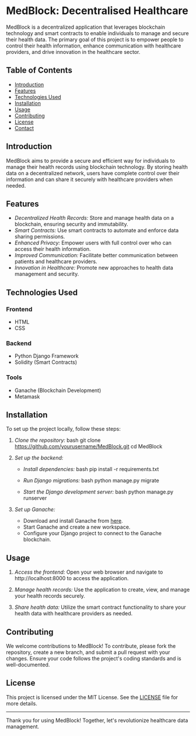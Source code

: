 # MedBlock: Decentralised Healthcare

MedBlock is a decentralized application that leverages blockchain technology and smart contracts to enable individuals to manage and secure their health data. The primary goal of this project is to empower people to control their health information, enhance communication with healthcare providers, and drive innovation in the healthcare sector.

## Table of Contents

- [Introduction](#introduction)
- [Features](#features)
- [Technologies Used](#technologies-used)
- [Installation](#installation)
- [Usage](#usage)
- [Contributing](#contributing)
- [License](#license)
- [Contact](#contact)

## Introduction

MedBlock aims to provide a secure and efficient way for individuals to manage their health records using blockchain technology. By storing health data on a decentralized network, users have complete control over their information and can share it securely with healthcare providers when needed.

## Features

- *Decentralized Health Records:* Store and manage health data on a blockchain, ensuring security and immutability.
- *Smart Contracts:* Use smart contracts to automate and enforce data sharing permissions.
- *Enhanced Privacy:* Empower users with full control over who can access their health information.
- *Improved Communication:* Facilitate better communication between patients and healthcare providers.
- *Innovation in Healthcare:* Promote new approaches to health data management and security.

## Technologies Used

### Frontend
- HTML
- CSS

### Backend
- Python Django Framework
- Solidity (Smart Contracts)

### Tools
- Ganache (Blockchain Development)
- Metamask

## Installation

To set up the project locally, follow these steps:

1. *Clone the repository:*
    bash
    git clone https://github.com/yourusername/MedBlock.git
    cd MedBlock
    

2. *Set up the backend:*

    - *Install dependencies:*
      bash
      pip install -r requirements.txt
      

    - *Run Django migrations:*
      bash
      python manage.py migrate
      

    - *Start the Django development server:*
      bash
      python manage.py runserver
      

3. *Set up Ganache:*

    - Download and install Ganache from [here](https://www.trufflesuite.com/ganache).
    - Start Ganache and create a new workspace.
    - Configure your Django project to connect to the Ganache blockchain.

## Usage

1. *Access the frontend:*
   Open your web browser and navigate to http://localhost:8000 to access the application.

2. *Manage health records:*
   Use the application to create, view, and manage your health records securely.

3. *Share health data:*
   Utilize the smart contract functionality to share your health data with healthcare providers as needed.

## Contributing

We welcome contributions to MedBlock! To contribute, please fork the repository, create a new branch, and submit a pull request with your changes. Ensure your code follows the project's coding standards and is well-documented.

## License

This project is licensed under the MIT License. See the [LICENSE](LICENSE) file for more details.


---

Thank you for using MedBlock! Together, let's revolutionize healthcare data management.
